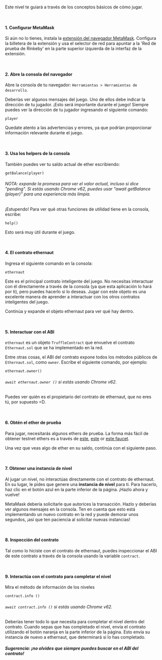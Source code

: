 Este nivel te guiará a través de los conceptos básicos de cómo jugar.

&nbsp;
#### 1. Configurar MetaMask
Si aún no lo tienes, instala la [extensión del navegador MetaMask](https://metamask.io/).
Configura la billetera de la extensión y usa el selector de red para apuntar a la 'Red de prueba de Rinkeby' en la parte superior izquierda de la interfaz de la extensión.

&nbsp;
#### 2. Abre la consola del navegador
Abre la consola de tu navegador: `Herramientas > Herramientas de desarrollo`.

Deberías ver algunos mensajes del juego. Uno de ellos debe indicar la dirección de tu jugador. ¡Esto será importante durante el juego! Siempre puedes ver la dirección de tu jugador ingresando el siguiente comando:

```
player
```

Quedate atento a las advertencias y errores, ya que podrían proporcionar información relevante durante el juego.

&nbsp;
#### 3. Usa los helpers de la consola

También puedes ver tu saldo actual de ether escribiendo:
```
getBalance(player)
```
###### NOTA: expande la promesa para ver el valor actual, incluso si dice "pending". Si estás usando Chrome v62, puedes usar "await getBalance (player)" para una experiencia más limpia.

¡Estupendo! Para ver qué otras funciones de utilidad tiene en la consola, escribe:
```
help()
```
Esto será muy útil durante el juego.

&nbsp;
#### 4. El contrato ethernaut
Ingresa el siguiente comando en la consola:

```
ethernaut
```

Este es el principal contrato inteligente del juego. No necesitas interactuar con él directamente a través de la consola (ya que esta aplicación lo hará por ti), pero puedes hacerlo si lo deseas. Jugar con este objeto es una excelente manera de aprender a interactuar con los otros contratos inteligentes del juego.

Continúa y expande el objeto ethernaut para ver qué hay dentro.

&nbsp;
#### 5. Interactuar con el ABI
`ethernaut` es un objeto `TruffleContract` que envuelve el contrato `Ethernaut.sol` que se ha implementado en la red.

Entre otras cosas, el ABI del contrato expone todos los métodos públicos de `Ethernaut.sol`,  como `owner`. Escribe el siguiente comando, por ejemplo:
```
ethernaut.owner()
```

###### `await ethernaut.owner ()` si estás usando Chrome v62.
Puedes ver quién es el propietario del contrato de ethernaut, que no eres tú, por supuesto =D.

&nbsp;
#### 6. Obtén el ether de prueba
Para jugar, necesitarás algunos ethers de prueba. La forma más fácil de obtener testnet ethers es a través de [este](https://faucet.rinkeby.io/), [este](https://faucets.chain.link/rinkeby) or [este faucet](https://faucet.paradigm.xyz/).

Una vez que veas algo de ether en su saldo, continúa con el siguiente paso.

&nbsp;
#### 7. Obtener una instancia de nivel
Al jugar un nivel, no interactúas directamente con el contrato de ethernaut. En su lugar, le pides que genere una **instancia de nivel** para ti. Para hacerlo, haz clic en el botón azul en la parte inferior de la página. ¡Hazlo ahora y vuelve!

MetaMask debería solicitarle que autorices la transacción. Hazlo y deberías ver algunos mensajes en la consola. Ten en cuenta que esto está implementando un nuevo contrato en la red y puede demorar unos segundos, ¡así que ten paciencia al solicitar nuevas instancias!

&nbsp;
#### 8. Inspección del contrato
Tal como lo hiciste con el contrato de ethernaut, puedes inspeccionar el ABI de este contrato a través de la consola usando la variable `contract`.

&nbsp;
#### 9. Interactúa con el contrato para completar el nivel
Mira el método de información de los niveles
```
contract.info ()
```

###### `await contract.info ()` si estás usando Chrome v62.

Deberías tener todo lo que necesita para completar el nivel dentro del contrato.
Cuando sepas que has completado el nivel, envía el contrato utilizando el botón naranja en la parte inferior de la página.
Esto envía su instancia de nuevo a ethernaut, que determinará si lo has completado.

##### Sugerencia: ¡no olvides que siempre puedes buscar en el ABI del contrato!